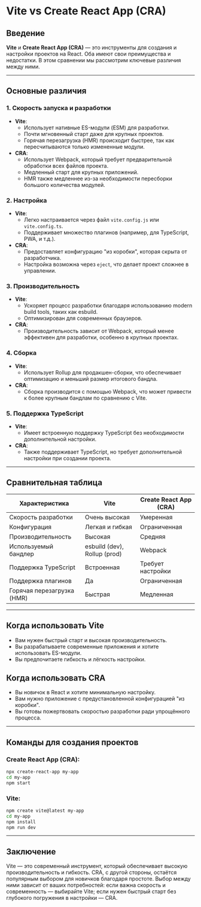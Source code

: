 # Vite vs Create React App (CRA)

## Введение
**Vite** и **Create React App (CRA)** — это инструменты для создания и настройки проектов на React. Оба имеют свои преимущества и недостатки. В этом сравнении мы рассмотрим ключевые различия между ними.

---

## Основные различия

### 1. **Скорость запуска и разработки**
- **Vite**:
  - Использует нативные ES-модули (ESM) для разработки.
  - Почти мгновенный старт даже для крупных проектов.
  - Горячая перезагрузка (HMR) происходит быстрее, так как пересчитываются только измененные модули.
- **CRA**:
  - Использует Webpack, который требует предварительной обработки всех файлов проекта.
  - Медленный старт для крупных приложений.
  - HMR также медленнее из-за необходимости пересборки большого количества модулей.

### 2. **Настройка**
- **Vite**:
  - Легко настраивается через файл `vite.config.js` или `vite.config.ts`.
  - Поддерживает множество плагинов (например, для TypeScript, PWA, и т.д.).
- **CRA**:
  - Предоставляет конфигурацию "из коробки", которая скрыта от разработчика.
  - Настройка возможна через `eject`, что делает проект сложнее в управлении.

### 3. **Производительность**
- **Vite**:
  - Ускоряет процесс разработки благодаря использованию modern build tools, таких как esbuild.
  - Оптимизирован для современных браузеров.
- **CRA**:
  - Производительность зависит от Webpack, который менее эффективен для разработки, особенно в крупных проектах.

### 4. **Сборка**
- **Vite**:
  - Использует Rollup для продакшен-сборки, что обеспечивает оптимизацию и меньший размер итогового бандла.
- **CRA**:
  - Сборка производится с помощью Webpack, что может привести к более крупным бандлам по сравнению с Vite.

### 5. **Поддержка TypeScript**
- **Vite**:
  - Имеет встроенную поддержку TypeScript без необходимости дополнительной настройки.
- **CRA**:
  - Также поддерживает TypeScript, но требует дополнительной настройки при создании проекта.

---

## Сравнительная таблица

| Характеристика             | Vite                       | Create React App (CRA) |
|----------------------------|----------------------------|-------------------------|
| Скорость разработки        | Очень высокая              | Умеренная               |
| Конфигурация               | Легкая и гибкая            | Ограниченная            |
| Производительность         | Высокая                    | Средняя                 |
| Используемый бандлер       | esbuild (dev), Rollup (prod)| Webpack                 |
| Поддержка TypeScript       | Встроенная                 | Требует настройки       |
| Поддержка плагинов         | Да                         | Ограниченная            |
| Горячая перезагрузка (HMR) | Быстрая                    | Медленная               |

---

## Когда использовать Vite
- Вам нужен быстрый старт и высокая производительность.
- Вы разрабатываете современные приложения и хотите использовать ES-модули.
- Вы предпочитаете гибкость и лёгкость настройки.

## Когда использовать CRA
- Вы новичок в React и хотите минимальную настройку.
- Вам нужно приложение с предустановленной конфигурацией "из коробки".
- Вы готовы пожертвовать скоростью разработки ради упрощённого процесса.

---

## Команды для создания проектов

### Create React App (CRA):
```bash
npx create-react-app my-app
cd my-app
npm start
```

### Vite:
```bash
npm create vite@latest my-app
cd my-app
npm install
npm run dev
```

---

## Заключение
Vite — это современный инструмент, который обеспечивает высокую производительность и гибкость. CRA, с другой стороны, остаётся популярным выбором для новичков благодаря простоте. Выбор между ними зависит от ваших потребностей: если важна скорость и современность — выбирайте Vite; если нужен быстрый старт без глубокого погружения в настройки — CRA.
